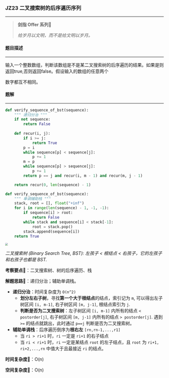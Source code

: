 ### JZ23 二叉搜索树的后序遍历序列

---



> **剑指 Offer 系列**🌟
>
> *给岁月以文明，而不是给文明以岁月。*



#### 题目描述

---

输入一个整数数组，判断该数组是不是某二叉搜索树的后序遍历的结果。如果是则返回true,否则返回false。假设输入的数组的任意两个

数字都互不相同。



#### 题解

---

```python
def verify_sequence_of_bst(sequence):
    """ 递归分治 """
    if not sequence:
        return False
    
    def recur(i, j):
        if i >= j:
            return True
        p = i
        while sequence[p] < sequence[j]:
            p += 1
        m = p
        while sequence[p] > sequence[j]:
            p += 1
        return p == j and recur(i, m - 1) and recur(m, j - 1)

    return recur(0, len(sequence) - 1)
```



```python
def verify_sequence_of_bst(sequence):
    """ 单调辅助栈 """
    stack, root = [], float("+inf")
    for i in range(len(sequence) - 1, -1, -1):
        if sequence[i] > root:
            return False
        while stack and sequence[i] < stack[-1]:
            root = stack.pop()
        stack.append(sequence[i])
    return True
```



<img src="https://tva1.sinaimg.cn/large/007S8ZIlly1gilnwsvtivj30ls0gctaf.jpg" style="zoom:50%;" />

*二叉搜索树 (Binary Search Tree, BST): 左孩子 < 根结点 < 右孩子，它的左孩子和右孩子也都是 BST.*



**考察要点**🍥：二叉搜索树、树的后序遍历、栈

**解题思路**🍬：递归分治；辅助单调栈。

- **递归分治**：时间复杂度为 `O(n^2)`
  - **划分左右子树**，寻找**第一个大于根结点**的结点，索引记为 `m`, 可以得出左子树区间 `[i, m-1]`, 右子树区间 `[m, j-1]`, 根结点索引为 `j`.
  - **判断是否为二叉搜索树**：左子树区间 `[i, m-1]` 内所有的结点 `< postorder[j]`, 右子树区间 `[m, j-1]` 内所有的结点 `> postorder[j]`. 遇到 `>=` 的结点就跳出，此时通过 `p==j` 判断是否为二叉搜索树。
- **辅助单调栈**：后序遍历倒序为**根右左** `[rn,rn-1,...,r1]`
  - 当 `ri > ri+1` 时，`ri` 一定是 `ri+1` 的右子结点
  - 当 `ri < ri+1` 时，`ri` 一定是某结点 `root` 的左子结点，且 `root` 为 `ri+1, ri+2,...,rn` 中值大于且最接近 `ri` 的结点。



**时间复杂度**🍉：O(n)

**空间复杂度**🍭：O(n)

